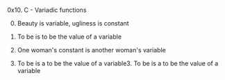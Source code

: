 0x10. C - Variadic functions

0. Beauty is variable, ugliness is constant

1. To be is to be the value of a variable

2. One woman's constant is another woman's variable

3. To be is a to be the value of a variable3. To be is a to be the value of a variable
